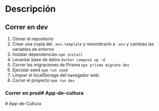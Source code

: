 # Descripción

## Correr en dev

1. Clonar el repositorio
2. Crear una copia del `.env.template` y renombrarlo a `.env` y cambias las variables de entorno
3. Instalar dependencias `npm install`
4. Levantar base de datos `docker compose up -d`
5. Correr las migraciones de Prisma `npx prisma migrate dev`
6. Ejecutar seed `npm run seed`
7. Limpiar el localStorage del navegador web.
8. Correr el proyecto `npm run dev`

### Correr en prod#   A p p - d e - c u l t u r a  
 #   A p p - d e - C u l t u r a  
 